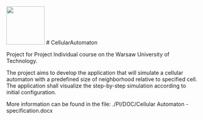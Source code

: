 <img src="http://www.mini.pw.edu.pl/irits/img2/logo.PNG" width="100" height="100"/>
# CellularAutomaton

Project for Project Individual course on the Warsaw University of Technology.

The project aims to develop the application that will simulate a cellular
automaton with a predefined size of neighborhood relative to specified cell. 
The application shall visualize the step-by-step simulation according to 
initial configuration. 

More information can be found in the file: ./PI/DOC/Cellular Automaton - specification.docx
